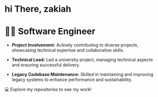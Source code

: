 # hi There, zakiah 

# 👨‍💻 Software Engineer

- **Project Involvement:** Actively contributing to diverse projects, showcasing technical expertise and collaborative skills.
  
- **Technical Lead:** Led a university project, managing technical aspects and ensuring successful delivery.
  
- **Legacy Codebase Maintenance:** Skilled in maintaining and improving legacy systems to enhance performance and sustainability.

💻 Explore my repositories to see my work!
